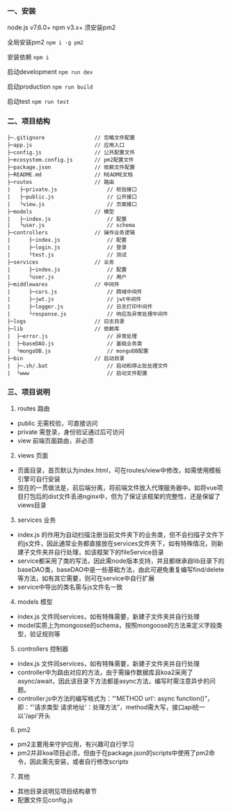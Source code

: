 ### 一、安装
node.js v7.6.0+
npm v3.x+
须安装pm2

全局安装pm2
```npm i -g pm2```

安装依赖
```npm i```

启动development
```npm run dev```

启动production
```npm run build```

启动test
```npm run test```

### 二、项目结构

```
├─.gitignore                // 忽略文件配置
├─app.js                    // 应用入口
├─config.js                 // 公共配置文件
├─ecosystem.config.js       // pm2配置文件
├─package.json              // 依赖文件配置
├─README.md                 // README文档
├─routes                    // 路由
|   ├─private.js                // 校验接口
|   ├─public.js                 // 公开接口
|   └view.js                    // 页面接口
├─models                    // 模型
|   ├─index.js                  // 配置
|   └user.js                    // schema
├─controllers               // 操作业务逻辑
|      ├─index.js               // 配置
|      ├─login.js               // 登录
|      └test.js                 // 测试
├─services                  // 业务
|      ├─index.js               // 配置
|      └user.js                 // 用户
├─middlewares               // 中间件
|      ├─cors.js                // 跨域中间件
|      ├─jwt.js                 // jwt中间件
|      ├─logger.js              // 日志打印中间件
|      └response.js             // 响应及异常处理中间件
├─logs                      // 日志目录
├─lib                       // 依赖库
|  ├─error.js                   // 异常处理
|  ├─baseDAO.js                 // 基础业务类
|  └mongoDB.js                  // mongoDB配置
├─bin                       // 启动目录
|  ├─.sh/.bat                   // 启动和停止批处理文件
|  └www                         // 启动文件配置

```

### 三、项目说明
1. routes 路由
  - public 无需校验，可直接访问
  - private 需登录，身份验证通过后可访问
  - view 前端页面路由，非必须

2. views 页面
  - 页面目录，首页默认为index.html，可在routes/view中修改，如需使用模板引擎可自行安装
  - 现在的一贯做法是，前后端分离，将前端文件放入代理服务器中。如将vue项目打包后的dist文件丢进nginx中，但为了保证该框架的完整性，还是保留了views目录

3. services 业务
  - index.js 的作用为自动扫描注册当前文件夹下的业务类，但不会扫描子文件下的js文件，因此通常业务都直接放在services文件夹下，如有特殊情况，则新建子文件夹并自行处理，如该框架下的fileService目录
  - service都采用了类的写法，因此需node版本支持，并且都继承自lib目录下的baseDAO类，baseDAO中是一些基础方法，由此可避免重复编写find/delete等方法，如有其它需要，则可在service中自行扩展
  - service中导出的类名需与js文件名一致

4. models 模型
  - index.js 文件同services，如有特殊需要，新建子文件夹并自行处理
  - model实质上为mongoose的schema，按照mongoose的方法来定义字段类型，验证规则等

5. controllers 控制器
  - index.js 文件同services，如有特殊需要，新建子文件夹并自行处理
  - controller中为路由对应的方法，由于需操作数据库且koa2采用了async/await，因此该目录下方法都是async方法，编写时需注意异步的问题。
  - controller.js中方法的编写格式为：“'METHOD url': async function()”， 即：“'请求类型 请求地址'：处理方法”，method需大写，接口api统一以'/api'开头

6. pm2 
  - pm2主要用来守护应用，有兴趣可自行学习
  - pm2并非koa项目必须，但由于在package.json的scripts中使用了pm2命令，因此需先安装，或者自行修改scripts

7. 其他
  - 其他目录说明见项目结构章节
  - 配置文件见config.js